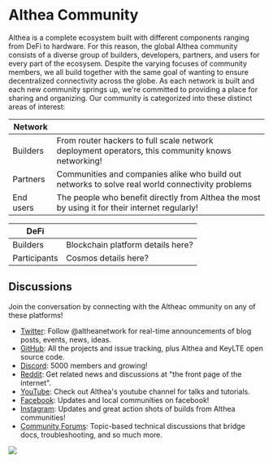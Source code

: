 # Althea Community

Althea is a complete ecosystem built with different components ranging from DeFi to hardware. For this reason, the global Althea community consists of a diverse group of builders, developers, partners, and users for every part of the ecosysem. Despite the varying focuses of community members, we all build together with the same goal of wanting to ensure decentralized connectivity across the globe. As each network is built and each new community springs up, we're committed to providing a place for sharing and organizing. Our community is categorized into these distinct areas of interest:


|Network|  |
|--|--|
|Builders|From router hackers to full scale network deployment operators, this community knows networking!|
|Partners|Communities and companies alike who build out networks to solve real world connectivity problems|
|End users|The people who benefit directly from Althea the most by using it for their internet regularly!|

|DeFi|  |
|--|--|
|Builders|Blockchain platform details here?|
|Participants|Cosmos details here?|




## Discussions

Join the conversation by connecting with the Altheac ommunity on any of these platforms!

* [Twitter](https://twitter.com/altheanetwork): Follow @altheanetwork for real-time announcements of blog posts, events, news, ideas.
* [GitHub](https://github.com/althea-net): All the projects and issue tracking, plus Althea and KeyLTE open source code.
* [Discord](https://discord.gg/hHx7HxcycF): 5000 members and growing!
* [Reddit](https://reddit.com/r/altheamesh): Get related news and discussions at "the front page of the internet".
* [YouTube](https://www.youtube.com/channel/UC9B6l5k2NF2Gu_aCRBhe9Gw): Check out Althea's youtube channel for talks and tutorials.
* [Facebook](http://facebook.com/altheanetwork): Updates and local communities on facebook! 
* [Instagram](http://instagram.com/altheanet/): Updates and great action shots of builds from Althea communities!
* [Community Forums](https://forum.altheamesh.com): Topic-based technical discussions that bridge docs, troubleshooting, and so much more.

[<img src="https://img.shields.io/badge/Edit%20this%20page%20on-Github-lightgrey?style=flat-square">](https://github.com/althea-net/communities/blob/main/README.md)

